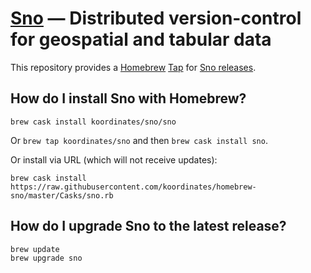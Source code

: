 # [Sno](https://sno.earth/) — Distributed version-control for geospatial and tabular data

This repository provides a [Homebrew](https://brew.sh/) [Tap](https://docs.brew.sh/Taps) for [Sno releases](https://github.com/koordinates/sno/releases).

## How do I install Sno with Homebrew?

`brew cask install koordinates/sno/sno`

Or `brew tap koordinates/sno` and then `brew cask install sno`.

Or install via URL (which will not receive updates):

```console
brew cask install https://raw.githubusercontent.com/koordinates/homebrew-sno/master/Casks/sno.rb
```

## How do I upgrade Sno to the latest release?

```console
brew update
brew upgrade sno
```
